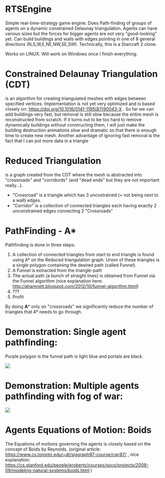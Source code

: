 # RTSEngine
Simple real-time-strategy game engine. Does Path-finding of groups of agents on a dynamic constrained Delaunay triangulation. Agents can have various sizes but the forces for bigger agents are not very "good-looking" yet. Can build buildings and walls with edges poinitng in one of 8 general directions (N,S,W,E,NE,NW,SE,SW). Technically, this is a Starcraft 2 clone.

Works on LINUX. Will work on Windows once I finish everything.


# Constrained Delaunay Triangulation (CDT)
is an algorithm for creating triangulated meshes with edges between specified vertices. Implementation is not yet very optimized and is based closely on: https://doi.org/10.1016/0141-1195(87)90043-X . 
So far we can add buildings very fast, but removal is still slow because the entire mesh is reconstructed from scratch. If it turns out to be too hard to remove dynamically buildings without constructing them, I will just make the building destruction animations slow and dramatic so that there is enough time to create new mesh. Another advantage of ignoring fast removal is the fact that I can put more data in a triangle 

# Reduced Triangulation 
is a graph created from the CDT where the mesh is abstracted into "crossroads" and "corridords" (and "dead ends" but they are not important really...). 

 - "Crossroad" is a triangle which has 3 uncostrained (= not being next to a wall) edges. 
 - "Corridor" is a collection of connected triangles each having exactly 2 unconstrained edges connecting 2 "Crossroads"

# PathFinding - A* 

Pathfinding is done in three steps:

 1.  A collection of connected triangles from start to end triangle is found using A* on the Reduced triangulation graph. Union of these triangles is a single polygon containing the desired path (called Funnel).
 2.  A Funnel is extracted from the triangle-path
 3.  The actual path (a bunch of straight lines) is obtained from Funnel via the Funnel algorithm (nice explanation here: http://ahamnett.blogspot.com/2012/10/funnel-algorithm.html)
 4.  ???
 5.  Profit

By doing **A*** only on "crossroads" we significantly reduce the number of triangles that A* needs to go through.

# Demonstration: Single agent pathfinding:
Purple polygon is the funnel path is light blue and portals are black.

![](https://github.com/Smutekj/RTSEngine/blob/main/PathFinding-Single.gif)

# Demonstration: Multiple agents pathfinding with fog of war:

![](https://github.com/Smutekj/RTSEngine/blob/main/PathFinding-Groups.gif)

# Agents Equations of Motion: Boids

 The Equations of motions governing the agents is closely based on the concept of Boids by Reynolds. (original article: https://www.cs.toronto.edu/~dt/siggraph97-course/cwr87/ , nice explanation: https://cs.stanford.edu/people/eroberts/courses/soco/projects/2008-09/modeling-natural-systems/boids.html )
